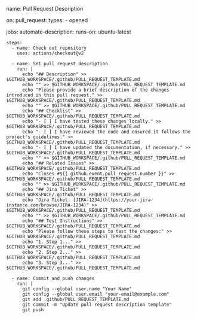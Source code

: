 name: Pull Request Description

on:
  pull_request:
    types:
      - opened

jobs:
  automate-description:
    runs-on: ubuntu-latest

    steps:
      - name: Check out repository
        uses: actions/checkout@v2

      - name: Set pull request description
        run: |
          echo "## Description" >> $GITHUB_WORKSPACE/.github/PULL_REQUEST_TEMPLATE.md
          echo "" >> $GITHUB_WORKSPACE/.github/PULL_REQUEST_TEMPLATE.md
          echo "Please provide a brief description of the changes introduced in this pull request." >> $GITHUB_WORKSPACE/.github/PULL_REQUEST_TEMPLATE.md
          echo "" >> $GITHUB_WORKSPACE/.github/PULL_REQUEST_TEMPLATE.md
          echo "## Checklist" >> $GITHUB_WORKSPACE/.github/PULL_REQUEST_TEMPLATE.md
          echo "- [ ] I have tested these changes locally." >> $GITHUB_WORKSPACE/.github/PULL_REQUEST_TEMPLATE.md
          echo "- [ ] I have reviewed the code and ensured it follows the project's guidelines." >> $GITHUB_WORKSPACE/.github/PULL_REQUEST_TEMPLATE.md
          echo "- [ ] I have updated the documentation, if necessary." >> $GITHUB_WORKSPACE/.github/PULL_REQUEST_TEMPLATE.md
          echo "" >> $GITHUB_WORKSPACE/.github/PULL_REQUEST_TEMPLATE.md
          echo "## Related Issues" >> $GITHUB_WORKSPACE/.github/PULL_REQUEST_TEMPLATE.md
          echo "Closes #${{ github.event.pull_request.number }}" >> $GITHUB_WORKSPACE/.github/PULL_REQUEST_TEMPLATE.md
          echo "" >> $GITHUB_WORKSPACE/.github/PULL_REQUEST_TEMPLATE.md
          echo "## Jira Ticket" >> $GITHUB_WORKSPACE/.github/PULL_REQUEST_TEMPLATE.md
          echo "Jira Ticket: [JIRA-1234](https://your-jira-instance.com/browse/JIRA-1234)" >> $GITHUB_WORKSPACE/.github/PULL_REQUEST_TEMPLATE.md
          echo "" >> $GITHUB_WORKSPACE/.github/PULL_REQUEST_TEMPLATE.md
          echo "## Test Instructions" >> $GITHUB_WORKSPACE/.github/PULL_REQUEST_TEMPLATE.md
          echo "Please follow these steps to test the changes:" >> $GITHUB_WORKSPACE/.github/PULL_REQUEST_TEMPLATE.md
          echo "1. Step 1..." >> $GITHUB_WORKSPACE/.github/PULL_REQUEST_TEMPLATE.md
          echo "2. Step 2..." >> $GITHUB_WORKSPACE/.github/PULL_REQUEST_TEMPLATE.md
          echo "3. Step 3..." >> $GITHUB_WORKSPACE/.github/PULL_REQUEST_TEMPLATE.md

      - name: Commit and push changes
        run: |
          git config --global user.name "Your Name"
          git config --global user.email "your-email@example.com"
          git add .github/PULL_REQUEST_TEMPLATE.md
          git commit -m "Update pull request description template"
          git push

